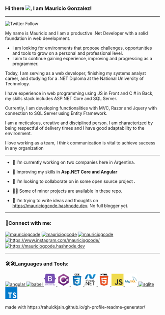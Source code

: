 ### Hi there <img src="https://raw.githubusercontent.com/MartinHeinz/MartinHeinz/master/wave.gif" width="30px">, I am Mauricio Gonzalez!


---
![Twitter Follow](https://img.shields.io/twitter/follow/mauriciogcode?label=Follow&style=social)


My name is Mauricio and I am a productive .Net Developer with a solid foundation in web development.
 
- I am looking for environments that propose challenges, opportunities and tools to grow on a personal and professional level.
- I aim to continue gaining experience, improving and progressing as a programmer.

Today, I am serving as a web developer, finishing my systems analyst career, and studying for a .NET Diploma at the National University of Technology.
 
I have experience in web programming using JS in Front and C # in Back, my skills stack includes ASP.NET Core and SQL Server.

Currently, I am developing functionalities with MVC, Razor and Jquery with connection to SQL Server using Entity Framework.

I am a meticulous, creative and disciplined person. I am characterized by being respectful of delivery times and I have good adaptability to the environment.
 
I love working as a team, I think communication is vital to achieve success in any organization

---


- 🔭 I’m currently working on two companies here in Argentina.

- 🌱  Improving my skills in **Asp.NET Core and Angular**

- 🤝 I’m looking to collaborate on in some open source project **.**

- 👨‍💻 Some of minor projects are available in these repo.

- 📝 I’m trying to write ideas and thoughts on https://mauriciogcode.hashnode.dev. No full blogger yet. 


---
<h3 align="left">📲Connect with me:</h3>
<p align="left">
<a href="https://twitter.com/mauriciogcode" target="blank"><img align="center" src="https://raw.githubusercontent.com/rahuldkjain/github-profile-readme-generator/master/src/images/icons/Social/twitter.svg" alt="mauriciogcode" height="30" width="40" /></a>
<a href="https://linkedin.com/in/mauriciogcode" target="blank"><img align="center" src="https://raw.githubusercontent.com/rahuldkjain/github-profile-readme-generator/master/src/images/icons/Social/linked-in-alt.svg" alt="mauriciogcode" height="30" width="40" /></a>
<a href="https://fb.com/mauriciogcode" target="blank"><img align="center" src="https://raw.githubusercontent.com/rahuldkjain/github-profile-readme-generator/master/src/images/icons/Social/facebook.svg" alt="mauriciogcode" height="30" width="40" /></a>
<a href="https://instagram.com/https://www.instagram.com/mauriciogcode/" target="blank"><img align="center" src="https://raw.githubusercontent.com/rahuldkjain/github-profile-readme-generator/master/src/images/icons/Social/instagram.svg" alt="https://www.instagram.com/mauriciogcode/" height="30" width="40" /></a>
<a href="https://hashnode.com/https://mauriciogcode.hashnode.dev" target="blank"><img align="center" src="https://raw.githubusercontent.com/rahuldkjain/github-profile-readme-generator/master/src/images/icons/Social/hashnode.svg" alt="https://mauriciogcode.hashnode.dev" height="30" width="40" /></a>
</p>

---

<h3 align="left">🛠️🛠Languages and Tools:</h3>
<p align="left"> <a href="https://angular.io" target="_blank" rel="noreferrer"> <img src="https://angular.io/assets/images/logos/angular/angular.svg" alt="angular" width="40" height="40"/> </a> <a href="https://babeljs.io/" target="_blank" rel="noreferrer"> <img src="https://www.vectorlogo.zone/logos/babeljs/babeljs-icon.svg" alt="babel" width="40" height="40"/> </a> <a href="https://getbootstrap.com" target="_blank" rel="noreferrer"> <img src="https://raw.githubusercontent.com/devicons/devicon/master/icons/bootstrap/bootstrap-plain-wordmark.svg" alt="bootstrap" width="40" height="40"/> </a> <a href="https://www.w3schools.com/cs/" target="_blank" rel="noreferrer"> <img src="https://raw.githubusercontent.com/devicons/devicon/master/icons/csharp/csharp-original.svg" alt="csharp" width="40" height="40"/> </a> <a href="https://www.w3schools.com/css/" target="_blank" rel="noreferrer"> <img src="https://raw.githubusercontent.com/devicons/devicon/master/icons/css3/css3-original-wordmark.svg" alt="css3" width="40" height="40"/> </a> <a href="https://dotnet.microsoft.com/" target="_blank" rel="noreferrer"> <img src="https://raw.githubusercontent.com/devicons/devicon/master/icons/dot-net/dot-net-original-wordmark.svg" alt="dotnet" width="40" height="40"/> </a> <a href="https://www.w3.org/html/" target="_blank" rel="noreferrer"> <img src="https://raw.githubusercontent.com/devicons/devicon/master/icons/html5/html5-original-wordmark.svg" alt="html5" width="40" height="40"/> </a> <a href="https://developer.mozilla.org/en-US/docs/Web/JavaScript" target="_blank" rel="noreferrer"> <img src="https://raw.githubusercontent.com/devicons/devicon/master/icons/javascript/javascript-original.svg" alt="javascript" width="40" height="40"/> </a> <a href="https://www.mysql.com/" target="_blank" rel="noreferrer"> <img src="https://raw.githubusercontent.com/devicons/devicon/master/icons/mysql/mysql-original-wordmark.svg" alt="mysql" width="40" height="40"/> </a> <a href="https://www.sqlite.org/" target="_blank" rel="noreferrer"> <img src="https://www.vectorlogo.zone/logos/sqlite/sqlite-icon.svg" alt="sqlite" width="40" height="40"/> </a> <a href="https://www.typescriptlang.org/" target="_blank" rel="noreferrer"> <img src="https://raw.githubusercontent.com/devicons/devicon/master/icons/typescript/typescript-original.svg" alt="typescript" width="40" height="40"/> </a> </p>

<p>made with https://rahuldkjain.github.io/gh-profile-readme-generator/</p>
